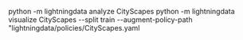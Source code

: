 python -m lightningdata analyze CityScapes
python -m lightningdata visualize CityScapes --split train --augment-policy-path "lightningdata/policies/CityScapes.yaml